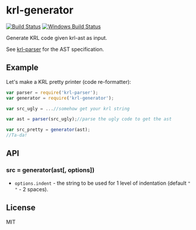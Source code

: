 # krl-generator

[![Build Status](https://travis-ci.org/Picolab/pico-engine.svg?branch=master)](https://travis-ci.org/Picolab/pico-engine)
[![Windows Build Status](https://ci.appveyor.com/api/projects/status/cxnk24jb697a9m5b/branch/master?svg=true)](https://ci.appveyor.com/project/farskipper/pico-engine/branch/master)

Generate KRL code given krl-ast as input.

See [krl-parser](https://github.com/Picolab/node-krl-parser) for the AST specification.

## Example
Let's make a KRL pretty printer (code re-formatter):
```js
var parser = require('krl-parser');
var generator = require('krl-generator');

var src_ugly = ...//somehow get your krl string

var ast = parser(src_ugly);//parse the ugly code to get the ast

var src_pretty = generator(ast);
//Ta-da!
```

## API

### src = generator(ast[, options])
 * `options.indent` - the string to be used for 1 level of indentation (default `"  "` - 2 spaces).

## License
MIT

